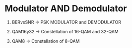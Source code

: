 # Modulator AND Demodulator

1. BERvsSNR -> PSK MODULATOR and DEMODULATOR

2. QAM16y32 -> Constellation of 16-QAM and 32-QAM

3. QAM8 -> Constellation of 8-QAM

